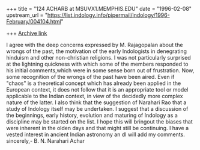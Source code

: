 +++
title = "124 ACHARB at MSUVX1.MEMPHIS.EDU"
date = "1996-02-08"
upstream_url = "https://list.indology.info/pipermail/indology/1996-February/004104.html"

+++
[Archive link](https://list.indology.info/pipermail/indology/1996-February/004104.html)

I agree with the deep concerns expressed by M. Rajagopalan about the wrongs of
the past, the motivation of the early Indologists in denegrating hinduism and
other non-christian religions.  I was not particularly surprised at the
lightning quickness with which some of the members responded to his initial
comments,which were in some sense born out of frustration.  Now, some
recognition of the wrongs of the past have been aired.
Even if "chaos" is a theoretical concept which has already been applied in the
European context, it does not follow that it is an appropriate tool or model
applicable to the Indian context, in view of the decidedly more complex nature
of the latter.
I also think that the suggestion of Narahari Rao that a study of Indology
itself may be undertaken. I suggest that a discussion of the beginnings, early
history, evolution and maturing of Indology as a discipline may be started on
the list. I hope this will bringout the biases that were inherent in the olden
days and that might still be continuing.  I have a vested interest in ancient
Indian astronomy an dI will add my comments. sincerely,- B. N. Narahari Achar  




